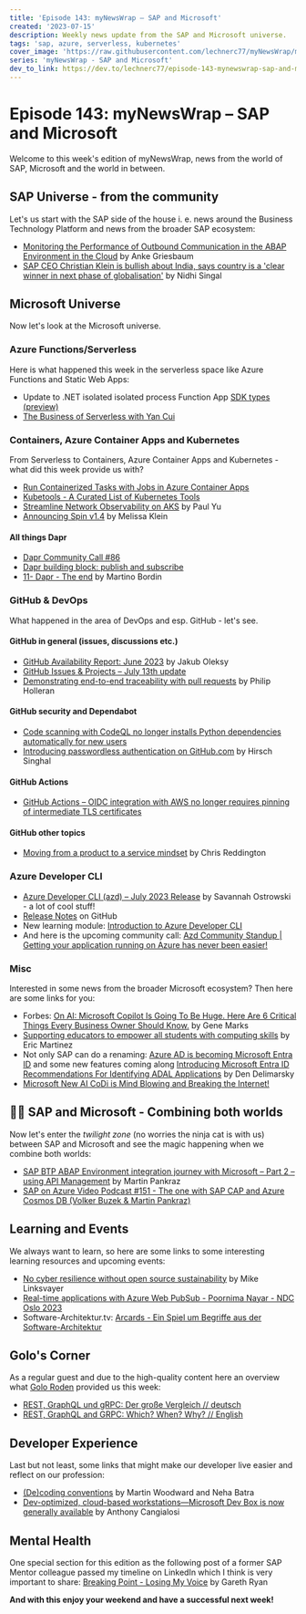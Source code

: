 ```yaml
---
title: 'Episode 143: myNewsWrap – SAP and Microsoft'
created: '2023-07-15'
description: Weekly news update from the SAP and Microsoft universe.
tags: 'sap, azure, serverless, kubernetes'
cover_image: 'https://raw.githubusercontent.com/lechnerc77/myNewsWrap/main/episodes/cover-images/episode143small.png'
series: 'myNewsWrap - SAP and Microsoft'
dev_to_link: https://dev.to/lechnerc77/episode-143-mynewswrap-sap-and-microsoft-426
---
```


# Episode 143: myNewsWrap – SAP and Microsoft

Welcome to this week's edition of myNewsWrap, news from the world of SAP, Microsoft and the world in between.

## SAP Universe - from the community

Let's us start with the SAP side of the house i. e. news around the Business Technology Platform and news from the broader SAP ecosystem:

* [Monitoring the Performance of Outbound Communication in the ABAP Environment in the Cloud](https://blogs.sap.com/2023/07/03/monitoring-the-performance-of-outbound-communication-in-the-abap-environment-in-the-cloud/) by Anke Griesbaum
* [SAP CEO Christian Klein is bullish about India, says country is a 'clear winner in next phase of globalisation'](https://www.businesstoday.in/magazine/interview/story/sap-ceo-christian-klein-is-bullish-about-india-says-country-is-a-clear-winner-in-next-phase-of-globalisation-389233-2023-07-11) by Nidhi Singal

## Microsoft Universe

Now let's look at the Microsoft universe.

### Azure Functions/Serverless

Here is what happened this week in the serverless space like Azure Functions and Static Web Apps:

* Update to .NET isolated isolated process Function App [SDK types (preview)](https://learn.microsoft.com/azure/azure-functions/dotnet-isolated-process-guide#sdk-types-preview)
* [The Business of Serverless with Yan Cui](https://youtu.be/ztVSrQikdlo)

### Containers, Azure Container Apps and Kubernetes

From Serverless to Containers, Azure Container Apps and Kubernetes - what did this week provide us with?

* [Run Containerized Tasks with Jobs in Azure Container Apps](https://youtu.be/keg6C3WcJEw)
* [Kubetools - A Curated List of Kubernetes Tools](https://github.com/collabnix/kubetools)
* [Streamline Network Observability on AKS](https://dev.to/azure/streamline-network-observability-on-aks-3dl5) by Paul Yu
* [Announcing Spin v1.4](https://www.fermyon.com/blog/spin-v14) by Melissa Klein

#### All things Dapr

* [Dapr Community Call #86](https://youtu.be/HaupRpC-UIc)
* [Dapr building block: publish and subscribe](https://youtu.be/9MuhAbduHmo)
* [11- Dapr - The end](https://www.linkedin.com/pulse/11-dapr-end-martino-bordin/) by Martino Bordin

### GitHub & DevOps

What happened in the area of DevOps and esp. GitHub - let's see.

#### GitHub in general (issues, discussions etc.)

* [GitHub Availability Report: June 2023](https://github.blog/2023-07-12-github-availability-report-june-2023/) by Jakub Oleksy
* [GitHub Issues & Projects – July 13th update](https://github.blog/changelog/2023-07-13-github-issues-projects-july-13th-update/) 
* [Demonstrating end-to-end traceability with pull requests](https://github.blog/2023-07-11-demonstrating-end-to-end-traceability-with-pull-requests/) by Philip Holleran

#### GitHub security and Dependabot

* [Code scanning with CodeQL no longer installs Python dependencies automatically for new users](https://github.blog/changelog/2023-07-12-code-scanning-with-codeql-no-longer-installs-python-dependencies-automatically-for-new-users/)
* [Introducing passwordless authentication on GitHub.com](https://github.blog/2023-07-12-introducing-passwordless-authentication-on-github-com/) by Hirsch Singhal

#### GitHub Actions

* [GitHub Actions – OIDC integration with AWS no longer requires pinning of intermediate TLS certificates](https://github.blog/changelog/2023-07-13-github-actions-oidc-integration-with-aws-no-longer-requires-pinning-of-intermediate-tls-certificates/)

#### GitHub other topics

* [Moving from a product to a service mindset](https://github.blog/2023-07-13-moving-from-a-product-to-a-service-mindset/) by Chris Reddington

### Azure Developer CLI

* [Azure Developer CLI (azd) – July 2023 Release](https://devblogs.microsoft.com/azure-sdk/azure-developer-cli-azd-july-2023-release/?WT.mc_id=AZ-MVP-5004195) by Savannah Ostrowski - a lot of cool stuff!
* [Release Notes](https://github.com/Azure/azure-dev/releases/tag/azure-dev-cli_1.1.0) on GitHub
* New learning module: [Introduction to Azure Developer CLI](https://learn.microsoft.com/training/modules/introduction-to-azure-developer-cli/)
* And here is the upcoming community call: [Azd Community Standup | Getting your application running on Azure has never been easier!](https://www.youtube.com/live/BbzTdPgRk7E?feature=share)

### Misc

Interested in some news from the broader Microsoft ecosystem? Then here are some links for you:

* Forbes: [On AI: Microsoft Copilot Is Going To Be Huge. Here Are 6 Critical Things Every Business Owner Should Know.](https://www.forbes.com/sites/quickerbettertech/2023/07/12/on-ai-microsoft-copilot-is-going-to-be-huge-here-are-6-critical-things-every-business-owner-should-know/) by Gene Marks
* [Supporting educators to empower all students with computing skills](https://techcommunity.microsoft.com/t5/education-blog/supporting-educators-to-empower-all-students-with-computing/ba-p/3868622) by Eric Martinez
* Not only SAP can do a renaming: [Azure AD is becoming Microsoft Entra ID](https://azure.microsoft.com/updates/azure-ad-is-becoming-microsoft-entra-id/?WT.mc_id=AZ-MVP-5004195) and some new features coming along [Introducing Microsoft Entra ID Recommendations For Identifying ADAL Applications](https://devblogs.microsoft.com/identity/azure-ad-recommendations-adal/?WT.mc_id=AZ-MVP-5004195) by Den Delimarsky
* [Microsoft New AI CoDi is Mind Blowing and Breaking the Internet!](https://youtu.be/N2osuAknnXs)

## 🐱‍👤 SAP and Microsoft - Combining both worlds

Now let's enter the *twilight zone* (no worries the ninja cat is with us) between SAP and Microsoft and see the magic happening when we combine both worlds:

* [SAP BTP ABAP Environment integration journey with Microsoft – Part 2 – using API Management](https://blogs.sap.com/2023/07/14/sap-btp-abap-environment-integration-journey-with-microsoft-part-2-using-api-management/) by Martin Pankraz
* [SAP on Azure Video Podcast #151 - The one with SAP CAP and Azure Cosmos DB (Volker Buzek & Martin Pankraz)](https://youtu.be/rtENmIqRNHI)

## Learning and Events

We always want to learn, so here are some links to some interesting learning resources and upcoming events:

* [No cyber resilience without open source sustainability](https://github.blog/2023-07-12-no-cyber-resilience-without-open-source-sustainability/) by Mike Linksvayer
* [Real-time applications with Azure Web PubSub - Poornima Nayar - NDC Oslo 2023](https://youtu.be/rL8ckLV_oRQ)
* Software-Architektur.tv: [Arcards - Ein Spiel um Begriffe aus der Software-Architektur](https://www.youtube.com/live/FFcquNj4y_g?feature=share)

## Golo's Corner

As a regular guest and due to the high-quality content here an overview what [Golo Roden](https://twitter.com/goloroden) provided us this week:

* [REST, GraphQL und gRPC: Der große Vergleich // deutsch](https://youtu.be/NsdnGAAJfDk)
* [REST, GraphQL and GRPC: Which? When? Why? // English](https://youtu.be/WQ09G3bbaIA)

## Developer Experience

Last but not least, some links that might make our developer live easier and reflect on our profession:

* [(De)coding conventions](https://github.blog/2023-07-13-decoding-conventions/) by Martin Woodward and Neha Batra
* [Dev-optimized, cloud-based workstations—Microsoft Dev Box is now generally available](https://azure.microsoft.com/en-us/blog/dev-optimized-cloud-based-workstations-microsoft-dev-box-is-now-generally-available/?WT.mc_id=AZ-MVP-5004195) by Anthony Cangialosi

## Mental Health

One special section for this edition as the following post of a former SAP Mentor colleague passed my timeline on LinkedIn which I think is very important to share: [Breaking Point - Losing My Voice](https://www.linkedin.com/pulse/breaking-point-losing-my-voice-gareth-ryan) by Gareth Ryan

**And with this enjoy your weekend and have a successful next week!**
